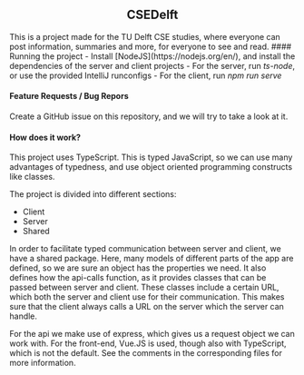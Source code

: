 <h2 align="center">CSEDelft</h2>
This is a project made for the TU Delft CSE studies, where everyone can post information, summaries and more, for everyone to see and read.
#### Running the project
- Install [NodeJS](https://nodejs.org/en/), and install the dependencies of the server and client projects
- For the server, run <i>ts-node</i>, or use the provided IntelliJ runconfigs
- For the client, run <i>npm run serve</i>

#### Feature Requests / Bug Repors

Create a GitHub issue on this repository, and we will try to take a look at it.

#### How does it work?
This project uses TypeScript. This is typed JavaScript, so we can use many advantages of typedness, and use object oriented programming constructs like classes.

The project is divided into different sections: 

- Client
- Server
- Shared

In order to facilitate typed communication between server and client, we have a shared package. Here, many models of different parts of the app are defined, so we are sure an object has the properties we need.
It also defines how the api-calls function, as it provides classes that can be passed between server and client. These classes include a certain URL, which both the server and client use for their communication.
This makes sure that the client always calls a URL on the server which the server can handle.

For the api we make use of express, which gives us a request object we can work with. For the front-end, Vue.JS is used, though also with TypeScript, which is not the default. See the comments in the corresponding files for more information.
